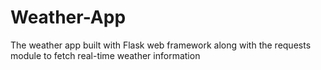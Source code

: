 # Weather-App
 The weather app built with  Flask web framework along with the requests module to fetch real-time weather information
